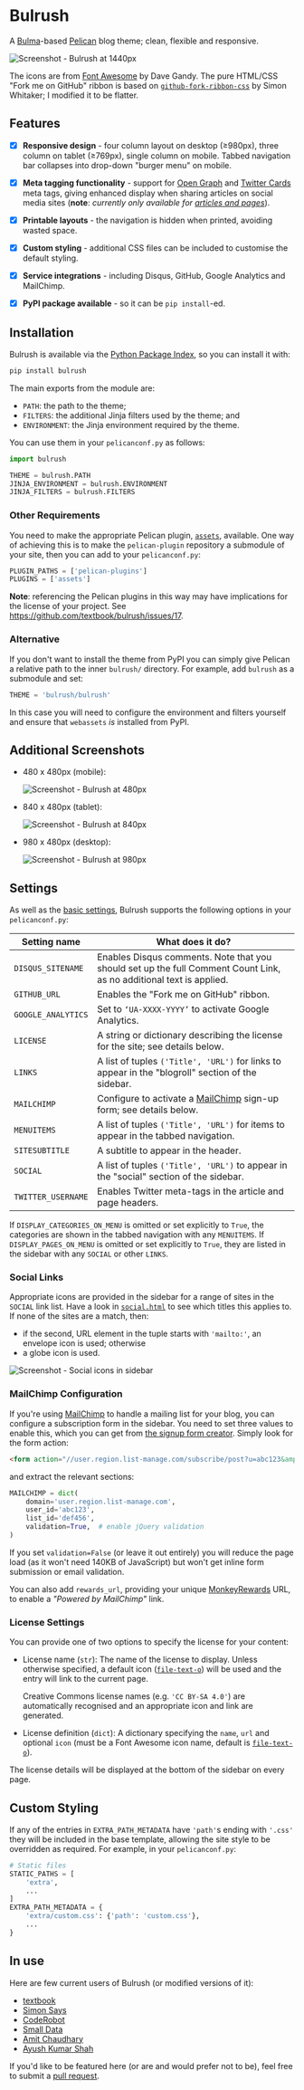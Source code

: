Bulrush
=======

A [Bulma][1]-based [Pelican][2] blog theme; clean, flexible and responsive.

 ![Screenshot - Bulrush at 1440px][13]

The icons are from [Font Awesome][3] by Dave Gandy. The pure HTML/CSS "Fork me
on GitHub" ribbon is based on [`github-fork-ribbon-css`][4] by Simon Whitaker; I
modified it to be flatter.

Features
--------

 - [x] **Responsive design** - four column layout on desktop (≥980px), three column
on tablet (≥769px), single column on mobile. Tabbed navigation bar collapses
into drop-down "burger menu" on mobile.

 - [x] **Meta tagging functionality** - support for [Open Graph][5] and [Twitter
Cards][6] meta tags, giving enhanced display when sharing articles on social
media sites (**note**: *currently only available for [articles and pages][7]*).

 - [x] **Printable layouts** - the navigation is hidden when printed, avoiding
wasted space.

 - [x] **Custom styling** - additional CSS files can be included to customise
the default styling.

 - [x] **Service integrations** - including Disqus, GitHub, Google Analytics
and MailChimp.

 - [x] **PyPI package available** - so it can be `pip install`-ed.

Installation
------------

Bulrush is available via the [Python Package Index][22], so you can install it
with:

```bash
pip install bulrush
```

The main exports from the module are:

 - `PATH`: the path to the theme;
 - `FILTERS`: the additional Jinja filters used by the theme; and
 - `ENVIRONMENT`: the Jinja environment required by the theme.

You can use them in your `pelicanconf.py` as follows:

```python
import bulrush

THEME = bulrush.PATH
JINJA_ENVIRONMENT = bulrush.ENVIRONMENT
JINJA_FILTERS = bulrush.FILTERS
```

### Other Requirements

You need to make the appropriate Pelican plugin, [`assets`][15], available. One
way of achieving this is to make the `pelican-plugin` repository a submodule of
your site, then you can add to your `pelicanconf.py`:

```python
PLUGIN_PATHS = ['pelican-plugins']
PLUGINS = ['assets']
```

**Note**: referencing the Pelican plugins in this way may have implications for
the license of your project. See https://github.com/textbook/bulrush/issues/17.

### Alternative

If you don't want to install the theme from PyPI you can simply give Pelican a
relative path to the inner `bulrush/` directory. For example, add `bulrush` as
a submodule and set:

```python
THEME = 'bulrush/bulrush'
```

In this case you will need to configure the environment and filters yourself
and ensure that `webassets` *is* installed from PyPI.

Additional Screenshots
----------------------

 - 480 x 480px (mobile):

     ![Screenshot - Bulrush at 480px][11]

 - 840 x 480px (tablet):

     ![Screenshot - Bulrush at 840px][12]

 - 980 x 480px (desktop):

     ![Screenshot - Bulrush at 980px][10]

Settings
--------

As well as the [basic settings][14], Bulrush supports the following options in
your `pelicanconf.py`:

| Setting name | What does it do? |
| --- | --- |
| `DISQUS_SITENAME` | Enables Disqus comments. Note that you should set up the full Comment Count Link, as no additional text is applied. |
| `GITHUB_URL` | Enables the "Fork me on GitHub" ribbon. |
| `GOOGLE_ANALYTICS` | Set to `‘UA-XXXX-YYYY’` to activate Google Analytics. |
| `LICENSE` | A string or dictionary describing the license for the site; see details below. |
| `LINKS` | A list of tuples `('Title', 'URL')` for links to appear in the "blogroll" section of the sidebar. |
| `MAILCHIMP` | Configure to activate a [MailChimp][20] sign-up form; see details below. |
| `MENUITEMS` | A list of tuples `('Title', 'URL')` for items to appear in the tabbed navigation. |
| `SITESUBTITLE` | A subtitle to appear in the header. |
| `SOCIAL` | A list of tuples `('Title', 'URL')` to appear in the "social" section of the sidebar. |
| `TWITTER_USERNAME` | Enables Twitter meta-tags in the article and page headers. |

If `DISPLAY_CATEGORIES_ON_MENU` is omitted or set explicitly to `True`, the
categories are shown in the tabbed navigation with any `MENUITEMS`. If
`DISPLAY_PAGES_ON_MENU` is omitted or set explicitly to `True`, they are listed
in the sidebar with any `SOCIAL` or other `LINKS`.

### Social Links

Appropriate icons are provided in the sidebar for a range of sites in the
`SOCIAL` link list. Have a look in [`social.html`][17] to see which titles this
applies to. If none of the sites are a match, then:

 - if the second, URL element in the tuple starts with `'mailto:'`, an envelope
   icon is used; otherwise
 - a globe icon is used.

 ![Screenshot - Social icons in sidebar][24]

### MailChimp Configuration

If you're using [MailChimp][20] to handle a mailing list for your blog, you
can configure a subscription form in the sidebar. You need to set three values
to enable this, which you can get from [the signup form creator][21]. Simply
look for the form action:

```html
<form action="//user.region.list-manage.com/subscribe/post?u=abc123&amp;id=def456" ...
```

and extract the relevant sections:

```python
MAILCHIMP = dict(
    domain='user.region.list-manage.com',
    user_id='abc123',
    list_id='def456',
    validation=True,  # enable jQuery validation
)
```

If you set `validation=False` (or leave it out entirely) you will reduce the
page load (as it won't need 140KB of JavaScript) but won't get inline form
submission or email validation.

You can also add `rewards_url`, providing your unique [MonkeyRewards][19] URL,
to enable a *"Powered by MailChimp"* link.

### License Settings

You can provide one of two options to specify the license for your content:

 - License name (`str`): The name of the license to display. Unless otherwise
   specified, a default icon ([`file-text-o`][23]) will be used and the entry
   will link to the current page.

   Creative Commons license names (e.g. `'CC BY-SA 4.0'`) are automatically
   recognised and an appropriate icon and link are generated.

 - License definition (`dict`): A dictionary specifying the `name`, `url` and
   optional `icon` (must be a Font Awesome icon name, default is
   [`file-text-o`][23]).

The license details will be displayed at the bottom of the sidebar on every
page.

Custom Styling
--------------

If any of the entries in `EXTRA_PATH_METADATA` have `'path'`s ending with
`'.css'` they will be included in the base template, allowing the site style
to be overridden as required. For example, in your `pelicanconf.py`:

```python
# Static files
STATIC_PATHS = [
    'extra',
    ...
]
EXTRA_PATH_METADATA = {
    'extra/custom.css': {'path': 'custom.css'},
    ...
}
```

In use
------

Here are few current users of Bulrush (or modified versions of it):

 - [textbook](http://blog.jonrshar.pe/)
 - [Simon Says](https://simonsays.neocities.org/)
 - [CodeRobot](http://coderobot.downley.net/)
 - [Small Data](https://smalldata.dev/about.html)
 - [Amit Chaudhary](https://amitness.com)
 - [Ayush Kumar Shah](https://shahayush.com)

If you'd like to be featured here (or are and would prefer not to be), feel
free to submit a [pull request][18].

  [1]: http://bulma.io/
  [2]: http://docs.getpelican.com/en/stable/
  [3]: http://fontawesome.io/
  [4]: https://github.com/simonwhitaker/github-fork-ribbon-css
  [5]: http://ogp.me/
  [6]: https://dev.twitter.com/cards/overview
  [7]: http://docs.getpelican.com/en/3.6.3/content.html#articles-and-pages
  [8]: http://jinja.pocoo.org/docs/dev/extensions/#with-statement
  [9]: https://github.com/miracle2k/webassets/
  [10]: ./screenshot-980px.png
  [11]: ./screenshot-480px.png
  [12]: ./screenshot-840px.png
  [13]: ./screenshot-1440px.png
  [14]: http://docs.getpelican.com/en/3.6.3/settings.html#basic-settings
  [15]: https://github.com/getpelican/pelican-plugins/tree/master/assets
  [17]: https://github.com/textbook/bulrush/blob/master/templates/social.html
  [18]: https://help.github.com/articles/about-pull-requests/
  [19]: http://kb.mailchimp.com/accounts/billing/add-or-remove-monkeyrewards
  [20]: http://eepurl.com/cNv6Rb
  [21]: http://kb.mailchimp.com/lists/signup-forms/add-a-signup-form-to-your-website
  [22]: https://pypi.python.org/pypi/bulrush
  [23]: http://fontawesome.io/icon/file-text-o/
  [24]: ./screenshot-social.png
